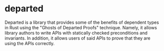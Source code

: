 # departed
Departed is a library that provides some of the benefits of dependent types in Rust using the "Ghosts of Departed Proofs" technique. Namely, it allows library authors to write APIs with statically checked preconditions and invariants. In addition, it allows users of said APIs to prove that they are using the APIs correctly.
